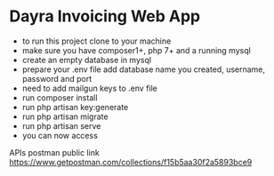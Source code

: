 # Dayra Invoicing Web App

- to run this project clone to your machine
- make sure you have composer1+, php 7+ and a running mysql
- create an empty database in mysql 
- prepare your .env file add database name you created, username, password and port
- need to add mailgun keys to .env file
- run composer install
- run php artisan key:generate
- run php artisan migrate 
- run php artisan serve
- you can now access 

APIs postman public link https://www.getpostman.com/collections/f15b5aa30f2a5893bce9
